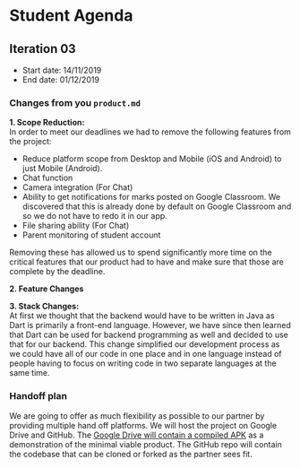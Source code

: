 # Student Agenda

## Iteration 03

 * Start date: 14/11/2019
 * End date:   01/12/2019

### Changes from you `product.md`

__1. Scope Reduction:__<br/>
In order to meet our deadlines we had to remove the following features from the project:
* Reduce platform scope from Desktop and Mobile (iOS and Android) to just Mobile (Android).
* Chat function
* Camera integration (For Chat)
* Ability to get notifications for marks posted on Google Classroom. We discovered that this is already done by default on Google Classroom and so we do not have to redo it in our app.
* File sharing ability (For Chat)
* Parent monitoring of student account

Removing these has allowed us to spend significantly more time on the critical features that our product had to have and make sure that those are complete by the deadline.<br/>

__2. Feature Changes__
<br/>

__3. Stack Changes:__<br/>
At first we thought that the backend would have to be written in Java as Dart is primarily a front-end language. However, we have since then learned that Dart can be used for backend programming as well and decided to use that for our backend. This change simplified our development process as we could have all of our code in one place and in one language instead of people having to focus on writing code in two separate languages at the same time.<br/>



### Handoff plan
We are going to offer as much flexibility as possible to our partner by providing multiple hand off platforms. We will host the project on Google Drive and GitHub. The [Google Drive will contain a compiled APK](https://drive.google.com/file/d/1jB17rdsIsMsg4Ml-wohERdrAKem1_m_T/view?usp=sharing) as a demonstration of the minimal viable product. The GitHub repo will contain the codebase that can be cloned or forked as the partner sees fit.



